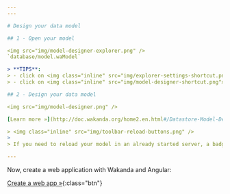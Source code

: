 ```yaml
---
---

# Design your data model

## 1 - Open your model

<img src="img/model-designer-explorer.png" />
`database/model.waModel`

> **TIPS**: 
> - click on <img class="inline" src="img/explorer-settings-shortcut.png"> to change the view options (the `.waModel` extension is hidden by default)
> - click on <img class="inline" src="img/model-designer-shortcut.png"> to quickly access your model

## 2 - Design your data model

<img src="img/model-designer.png" />

[Learn more »](http://doc.wakanda.org/home2.en.html#/Datastore-Model-Designer/Datastore-Model-Designer.100-1051416.en.html){:target="_blank"}{:class="btn"}

> <img class="inline" src="img/toolbar-reload-buttons.png" />
>
> If you need to reload your model in an already started server, a badge will appear in the Studio toolbar. Click on the squared reload button to reload the model. The second one performs a full solution reload.

---
```


Now, create a web application with Wakanda and Angular:

[Create a web app »](create-web-app.html){:class="btn"}